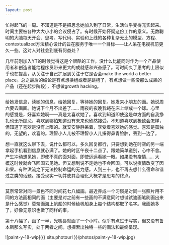 ```yaml
---
layout: post
---
```


忙得起飞的一周。不知道是不是把思念她加入到了日常，生活似乎变得充实起来。时间主要被各种大大小小的会议侵占了。有时候开始怀疑这份工作的意义。无数聪明的大脑每天开会、思考、写代码、实验和上线的各种复杂无比的模型、方程、contextualized方法精心设计的旨在服务于唯一一个目标——让人呆在电视机前更久一些。这对人对社会到底有何益处？

几年前刚加入YT的时候觉得这是个很酷的工作，没什么比能同时作为一个产品使用者和创造者能给程序员带来更大的成就感和兴奋感了。可时间久了思考的上限似乎也在提高，从关注于自己扩展到关注于它是否会make the world a better place。总之最后的结论是有点想换组或者是跳槽了，有点想做一些没那么成熟的产品（还在起步阶段），不想做growth hacking。

---

给她发信息，读她的信息，给她回复，等待她的回复。她发来小朋友的画。她说周六要去画画。她说下个月不出差了…… 雨夜的夜晚我蜷在床上缩成一个球。心里的感觉是，好喜欢她啊——真是太喜欢她了。喜欢到知道即使这是单方面的自我挣扎也无所顾忌，喜欢到哪怕知道没有未来也欣然接受。不知道喜欢到极致会怎样，但知道了喜欢是没有上限的。就安安静静呆着，享受着喜欢她的感觉。喜欢是孤独的，无望的，欢喜的。理智小人儿被不理智小人儿揍得鼻青脸肿，丢到一边了。

想一直就这么聊下去，说什么都可以，多久回复都行，只要想到她在时空的另一端拿起手机看到信息就心满了。她的时区午夜十二点了。跟她简单道别，心中不舍。产生冲动想见她，即使不真的面对面，即使远远看她一眼。如果没有疫情…… 大概这时候就会飞回国去见她。但又想到说不定她也不会回国。可以说疫情改变了因和果。有种洪流之下无法控制命运的无力感。人到三十，也不再去想什么宿命和错过之类的话题。接受现实一切并使其合理化大概才是思考的终点。

---

莫奈常常对同一景色不同时间花七八幅画。最近养成一个习惯是对同一张照片用不同的方法画相同的画（主要是对之前有一些画的不满意同时想试试油画笔刷画出来是什么感觉）莫奈画海上帆船的时候给帆船身上每个结构都取了名字。我画她多了，好像无意识也做了同样的事。

第十八幅了，画了一半，光嘴唇就画了一个小时。似乎有点过于写实，但又没有鲁本斯那么写实，处于两者之间。想探索出独特一些的画法和最终呈现。

![paint-y-18-wip]({{ site.photourl }}/photos/paint-y-18-wip.jpg)